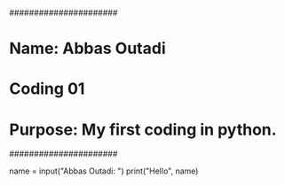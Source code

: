 ######################
# Name: Abbas Outadi
# Coding 01
# Purpose: My first coding in python.
######################

name = input("Abbas Outadi: ")
print("Hello", name)
